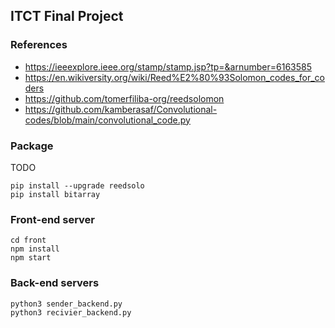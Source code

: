 
## ITCT Final Project

### References
* https://ieeexplore.ieee.org/stamp/stamp.jsp?tp=&arnumber=6163585
* https://en.wikiversity.org/wiki/Reed%E2%80%93Solomon_codes_for_coders
* https://github.com/tomerfiliba-org/reedsolomon
* https://github.com/kamberasaf/Convolutional-codes/blob/main/convolutional_code.py
### Package

TODO 
```
pip install --upgrade reedsolo
pip install bitarray
```

### Front-end server
```
cd front
npm install
npm start
```

### Back-end servers
```
python3 sender_backend.py
python3 recivier_backend.py
```
